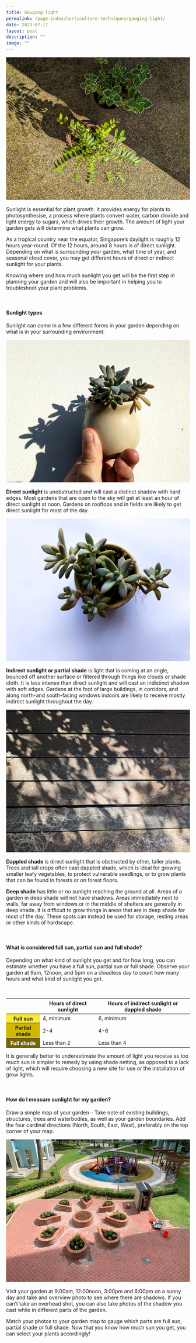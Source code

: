 ```yaml
---
title: Gauging light
permalink: /page-index/horticulture-techniques/gauging-light/
date: 2023-07-17
layout: post
description: ""
image: ""
---
```

<section>
	<img style="height:390px; width:520px" src="/images/Horti%20techniques/Light_Jacchua.jpg">
  <p>Sunlight is essential for plant growth. It provides energy for plants to photosynthesise, a process where plants convert water, carbon dioxide and light energy to sugars, which drives their growth. The amount of light your garden gets will determine what plants can grow. </p>
  <p>As a tropical country near the equator, Singapore’s daylight is roughly 12 hours year-round. Of the 12 hours, around 8 hours is of direct sunlight. Depending on what is surrounding your garden, what time of year, and seasonal cloud cover, you may get different hours of direct or indirect sunlight for your plants.</p>
	<p>Knowing where and how much sunlight you get will be the first step in planning your garden and will also be important in helping you to troubleshoot your plant problems. </p>
<br>
</section>

<section>
	<h4>Sunlight types</h4>
  <p>Sunlight can come in a few different forms in your garden depending on what is in your surrounding environment. </p>
	<img style="height:390px; width:520px" src="/images/Horti%20techniques/light_jacchua%20(1).jpg">
	<p><b>Direct sunlight</b> is unobstructed and will cast a distinct shadow with hard edges. Most gardens that are open to the sky will get at least an hour of direct sunlight at noon. Gardens on rooftops and in fields are likely to get direct sunlight for most of the day.</p>
	<img style="height:390px; width:520px" src="/images/Horti%20techniques/light_jacchua%20(2).jpg">
	<p><b>Indirect sunlight or partial shade</b> is light that is coming at an angle, bounced off another surface or filtered through things like clouds or shade cloth. It is less intense than direct sunlight and will cast an indistinct shadow with soft edges. Gardens at the foot of large buildings, in corridors, and along north-and south-facing windows indoors are likely to receive mostly indirect sunlight throughout the day. </p>
	<img style="height:390px; width:520px" src="/images/Horti%20techniques/DappledSun_Jacchua.jpg">
	<p><b>Dappled shade</b> is direct sunlight that is obstructed by other, taller plants. Trees and tall crops often cast dappled shade, which is ideal for growing smaller leafy vegetables, to protect vulnerable seedlings, or to grow plants that can be found in forests or on forest floors.</p>
	<p><b>Deep shade</b> has little or no sunlight reaching the ground at all. Areas of a garden in deep shade will not have shadows. Areas immediately next to walls, far away from windows or in the middle of shelters are generally in deep shade. It is difficult to grow things in areas that are in deep shade for most of the day. These spots can instead be used for storage, resting areas or other kinds of hardscape. </p>
	<br>
</section>

<section>
	<h4>What is considered full sun, partial sun and full shade?</h4>
	<p>Depending on what kind of sunlight you get and for how long, you can estimate whether you have a full sun, partial sun or full shade. Observe your garden at 9am, 12noon, and 5pm on a cloudless day to count how many hours and what kind of sunlight you get.</p>
	<br>
</section>
<table>
	<thead>
		<tr>
			<th></th>
			<th>Hours of direct sunlight</th>
			<th>Hours of indirect sunlight or dappled shade</th>
		</tr>
	</thead>
	<tbody>
		<tr>
	  	<th style="background-color:#FFE83B">Full sun</th>
			 <td>4, minimum</td>
			 <td>6, minimum</td>
		</tr>
		<tr>
			<th style="background-color:#D0B700">Partial shade</th>
			<td>2-4</td>
			<td>4-6</td>
		</tr>
		<tr>
			<th style="background-color:#746600; color:white">Full shade</th>
			<td>Less than 2</td>
			<td>Less than 4</td>
		</tr>
	</tbody>
</table>
	
<p>It is generally better to underestimate the amount of light you receive as too much sun is simpler to remedy by using shade netting, as opposed to a lack of light, which will require choosing a new site for use or the installation of grow lights. </p>
	<br>


<section>
	<h4>How do I measure sunlight for my garden?</h4>
	<p>Draw a simple map of your garden – Take note of existing buildings, structures, trees and waterbodies, as well as your garden boundaries.
Add the four cardinal directions (North, South, East, West), preferably on the top corner of your map.</p>
	<img style="height:390px; width:520px" src="/images/Garden%20design/WoodlandsZone5_JacChua.jpg">
	<p>Visit your garden at 9:00am, 12:00noon, 3:00pm and 6:00pm on a sunny day and take and overview photo to see where there are shadows. If you can’t take an overhead shot, you can also take photos of the shadow you cast while in different parts of the garden. </p>
	<p>Match your photos to your garden map to gauge which parts are full sun, partial shade or full shade. Now that you know how much sun you get, you can select your plants accordingly!</p>

</section>